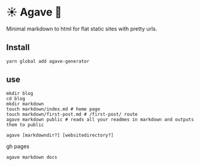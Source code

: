 # ☀️ Agave 🍯

Minimal markdown to html for flat static sites with pretty urls.

## Install

```
yarn global add agave-generator
```

## use

```shell
mkdir blog
cd blog
mkdir markdown
touch markdown/index.md # home page
touch markdown/first-post.md # /first-post/ route
agave markdown public # reads all your readmes in markdown and outputs them to public
```

```shell
agave [markdowndir?] [websitedirectory?]
```

gh pages

```shell
agave markdown docs
```
